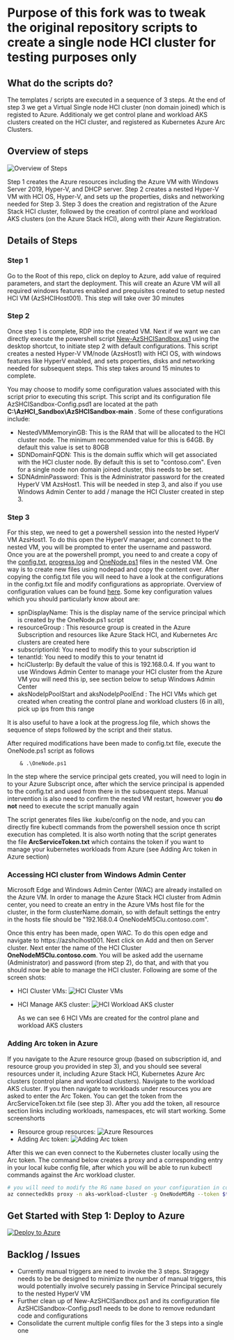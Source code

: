
# Purpose of this fork was to tweak the original repository scripts to create a single node HCI cluster for testing purposes only

## What do the scripts do?

The templates / scripts are executed in a sequence of 3 steps. At the end of step 3 we get a Virtual Single node HCI cluster (non domain joined) which is registed to Azure. Additionaly we get control plane and workload AKS clusters created on the HCI cluster, and registered as Kubernetes Azure Arc Clusters.

## Overview of steps

![Overview of Steps](./Sandbox/SingleNodeHCIClusterCreationAndRegistration/diagrams/steps-overview.png)


Step 1 creates the Azure resources including the Azure VM with Windows Server 2019, Hyper-V, and DHCP server.  Step 2 creates a nested Hyper-V VM with HCI OS, Hyper-V, and sets up the properties, disks and networking needed for Step 3. Step 3 does the creation and registration of the Azure Stack HCI cluster, followed by the creation of control plane and workload AKS clusters (on the Azure Stack HCI), along with their Azure Registration.

## Details of Steps

### Step 1

Go to the Root of this repo, click on deploy to Azure, add value of required parameters, and start the deployment.    This will create an Azure VM will all required windows features enabled and prequisites created to setup nested HCI VM (AzSHCIHost001). This step will take over 30 minutes
  
### Step 2

Once step 1 is complete, RDP into the created VM. Next if we want we can directly execute the powershell script [New-AzSHCISandbox.ps1](./Sandbox/New-AzSHCISandbox.ps1) using the desktop shortcut, to initiate step 2 with default configurations. This script creates a nested Hyper-V VM/node (AzsHost1) with HCI OS, with windows features like HyperV enabled, and sets properties, disks and networking needed for subsequent steps. This step takes around 15 minutes to complete.

You may choose to modify some configuration values associated with this script prior to executing this script. This script and its configuration file AzSHCISandbox-Config.psd1 are located at the path **C:\AzHCI_Sandbox\AzSHCISandbox-main** . Some of these configurations include:

* NestedVMMemoryinGB: This is the RAM that will be allocated to the HCI cluster node. The minimum recommended value for this is 64GB. By default this value is set to 80GB
* SDNDomainFQDN: This is the domain suffix which will get associated with the HCI cluster node. By default this is set to "contoso.com". Even for a single node non domain joined cluster, this needs to be set.
* SDNAdminPassword: This is the Administrator password for the created HyperV VM AzsHost1. This will be needed in step 3, and also if you use Windows Admin Center to add / manage the HCI Cluster created in step 3.
  
### Step 3

For this step, we need to get a powershell session into the nested HyperV VM AzsHost1. To do this open the HyperV manager, and connect to the nested VM, you will be prompted to enter the username and password. Once you are at the powershell prompt, you need to and create a copy of the [config.txt](./Sandbox/SingleNodeHCIClusterCreationAndRegistration/config.txt), [progress.log](./Sandbox/SingleNodeHCIClusterCreationAndRegistration/progress.log) and [OneNode.ps1](./Sandbox/SingleNodeHCIClusterCreationAndRegistration/OneNode.ps1) files in the nested VM. One way is to create new files using nodepad and copy the content over. After copying the config.txt file you will need to have a look at the configurations in the config.txt file and modify configurations as appropriate. Overview of configuration values can be found [here](https://github.com/microsoft/onenode-edge-poc/blob/Adding-Domain-Version/OneNode-NoDomain-Readme/OneNode-NoDomain.md#step-2-set-up-the-deployment-tool). Some key configuration values which you should particularly know about are:

* spnDisplayName: This is the display name of the service principal which is created by the OneNode.ps1 script
* resourceGroup : This resource group is created in the Azure Subscription and resources like Azure Stack HCI, and Kubernetes Arc clusters are created here
* subscriptionId: You need to modify this to your subscription id
* tenantId: You need to modify this to your tenatnt id
* hciClusterIp: By default the value of this is 192.168.0.4. If you want to use Windows Admin Center to manage your HCI cluster from the Azure VM you will need this ip, see section below to setup Windows Admin Center
* aksNodeIpPoolStart and aksNodeIpPoolEnd : The HCI VMs which get created when creating the control plane and workload clusters (6 in all), pick up ips from this range

It is also useful to have a look at the progress.log file, which shows the sequence of steps followed by the script and their status.

After required modifications have been made to config.txt file, execute the OneNode.ps1 script as follows

```
    & .\OneNode.ps1
```

In the step where the service principal gets created, you will need to login in to your Azure Subscript once, after which the service principal is appended to the config.txt and used from there in the subsequent steps. Manual intervention is also need to confirm the nested VM restart, however you **do not** need to execute the script manually again

The script generates files like .kube/config on the node, and you can directly fire kubectl commands from the powershell session once th script execution has completed. It is also worth noting that the script generates the file **ArcServiceToken.txt** which contains the token if you want to manage your kubernetes workloads from Azure (see Adding Arc token in Azure section)

### Accessing HCI cluster from Windows Admin Center

Microsoft Edge and Windows Admin Center (WAC) are already installed on the Azure VM. In order to manage the Azure Stack HCI cluster from Admin center, you need to create an entry in the Azure VMs host file for the cluster, in the form clusterName.domain, so with default settings the entry in the hosts file should be "192.168.0.4 OneNodeM5Clu.contoso.com".

Once this entry has been made, open WAC. To do this open edge and navigate to https://azshcihost001. Next click on Add and then on Server cluster. Next enter the name of the HCI Cluster **OneNodeM5Clu.contoso.com**. You will be asked add the username (Administrator) and password (from step 2), do that, and with that you should now be able to manage the HCI cluster. Following are some of the screen shots:

*  HCI Cluster VMs: ![HCI Cluster VMs](./Sandbox/SingleNodeHCIClusterCreationAndRegistration/diagrams/wac-list-cluster-vms.png)
*  HCI Manage AKS cluster: ![HCI Workload AKS cluster](./Sandbox/SingleNodeHCIClusterCreationAndRegistration/diagrams/wac-list-aks-cluster.png)
   
   As we can see 6 HCI VMs are created for the control plane and workload AKS clusters

### Adding Arc token in Azure

If you navigate to the Azure resource group (based on subscription id, and resource group you provided in step 3), and you should see several resources under it, including Azure Stack HCI, Kubernetes Azure Arc clusters (control plane and workload clusters). Navigate to the workload AKS cluster. If you then navigate to workloads under resources you are asked to enter the Arc Token. You can get the token from the ArcServiceToken.txt file (see step 3). After you add the token, all resource section links including workloads, namespaces, etc will start working. Some screenshorts

* Resource group resources: ![Azure Resources](./Sandbox/SingleNodeHCIClusterCreationAndRegistration/diagrams/azure-rg-resources.png)
* Adding Arc token: ![Adding Arc token](./Sandbox/SingleNodeHCIClusterCreationAndRegistration/diagrams/workload-cluster-add-token-azure.png)

After this we can even connect to the Kubernetes cluster locally using the Arc token. The command below creates a proxy and a corresponding entry in your local kube config file, after which you will be able to run kubectl commands against the Arc workload cluster.

```bash
# you will need to modify the RG name based on your configuration in config.txt
az connectedk8s proxy -n aks-workload-cluster -g OneNodeM5Rg --token $tok
```

## Get Started with Step 1: Deploy to Azure

[![Deploy to Azure](https://aka.ms/deploytoazurebutton)](https://portal.azure.com/#create/Microsoft.Template/uri/https%3A%2F%2Fraw.githubusercontent.com%2FmaniSbindra%2FAzStackHCISandbox%2Fmain%2Fjson%2Fazuredeploy.json)


## Backlog / Issues

* Currently manual triggers are need to invoke the 3 steps. Stragegy needs to be be designed to minimize the number of manual triggers, this would potentially involve securely passing in Service Principal securely to the nested HyperV VM
* Further clean up of New-AzSHCISandbox.ps1 and its configuration file AzSHCISandbox-Config.psd1 needs to be done to remove redundant code and configurations
* Consolidate the current multiple config files for the 3 steps into a single one

